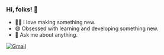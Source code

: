 ### Hi, folks! 🙌

- 🧑‍🎨 I love making something new.
- 😄 Obsessed with learning and developing something new.
- 💬 Ask me about anything.



[![Gmail](https://img.shields.io/badge/Gmail-d14836?style=flat-square&logo=Gmail&logoColor=white&link=mailto:aaronlab.net@gmail.com)](mailto:aaronlab.net@gmail.com)
